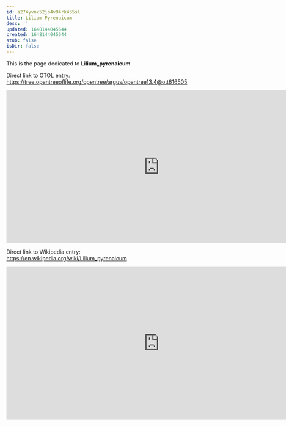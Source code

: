 ```yaml
---
id: a274yvnx52jo4v94rk435sl
title: Lilium Pyrenaicum
desc: ''
updated: 1648144045644
created: 1648144045644
stub: false
isDir: false
---
```

This is the page dedicated to **Lilium_pyrenaicum**


Direct link to OTOL entry: https://tree.opentreeoflife.org/opentree/argus/opentree13.4@ott616505



<html>
    <body>
    <iframe src="https://tree.opentreeoflife.org/opentree/argus/opentree13.4@ott616505"
    width="800" height="400" frameborder="0" allowfullscreen> </iframe>
    </body>
</html>
    


Direct link to Wikipedia entry: https://en.wikipedia.org/wiki/Lilium_pyrenaicum



<html>
    <body>
    <iframe src="https://en.wikipedia.org/wiki/Lilium_pyrenaicum"
    width="800" height="400" frameborder="0" allowfullscreen> </iframe>
    </body>
</html>
    
